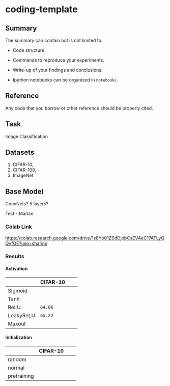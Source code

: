 # coding-template

## Summary

The summary can contain but is not limited to:

- Code structure.

- Commands to reproduce your experiments.

- Write-up of your findings and conclusions.

- Ipython notebooks can be organized in `notebooks`.

## Reference

Any code that you borrow or other reference should be properly cited.

## Task
Image Classification

## Datasets
1. CIFAR-10, 
2. CIFAR-100,
3. ImageNet

## Base Model
ConvNets?
5 layers?

Test - Marlan

### Colab Link
https://colab.research.google.com/drive/1s8Yp01Z0dDjpbCsEVAeC17ATLyQQyfGE?usp=sharing

### Results

#### Activation
|   | CIFAR-10 |   |   |
|---|---|---|---|
| Sigmoid  |   |   |   |
|  Tanh |   |   |   |
|  ReLU | `64.06`  |   |   |
|  LeakyReLU | `65.22`  |   |   |
|  Maxout |   |   |   |

#### Initialization
|   | CIFAR-10  |   |   |
|---|---|---|---|
| random  |   |   |   |
|  normal |   |   |   |
|  pretraining |   |   |   |
